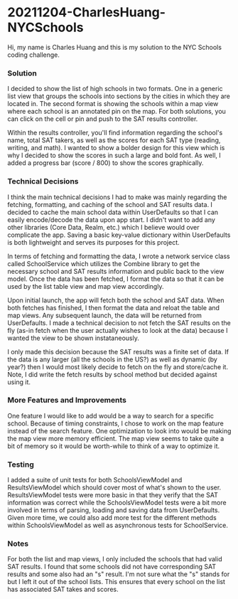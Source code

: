# 20211204-CharlesHuang-NYCSchools

Hi, my name is Charles Huang and this is my solution to the NYC Schools coding challenge.

### Solution

I decided to show the list of high schools in two formats. One in a generic list view that groups the schools into sections by the cities in which they are located in. The second format is showing the schools within a map view where each school is an annotated pin on the map. For both solutions, you can click on the cell or pin and push to the SAT results controller.

Within the results controller, you'll find information regarding the school's name, total SAT takers, as well as the scores for each SAT type (reading, writing, and math). I wanted to show a bolder design for this view which is why I decided to show the scores in such a large and bold font. As well, I added a progress bar (score / 800) to show the scores graphically.

### Technical Decisions

I think the main technical decisions I had to make was mainly regarding the fetching, formatting, and caching of the school and SAT results data. I decided to cache the main school data within UserDefaults so that I can easily encode/decode the data upon app start. I didn't want to add any other libraries (Core Data, Realm, etc.) which I believe would over complicate the app. Saving a basic key-value dictionary within UserDefaults is both lightweight and serves its purposes for this project.

In terms of fetching and formatting the data, I wrote a network service class called SchoolService which utilizes the Combine library to get the necessary school and SAT results information and public back to the view model. Once the data has been fetched, I format the data so that it can be used by the list table view and map view accordingly.

Upon initial launch, the app will fetch both the school and SAT data. When both fetches has finished, I then format the data and reloat the table and map views. Any subsequent launch, the data will be returned from UserDefaults. I made a technical decision to not fetch the SAT results on the fly (as-in fetch when the user actually wishes to look at the data) because I wanted the view to be shown instataneously. 

I only made this decision because the SAT results was a finite set of data. If the data is any larger (all the schools in the US?) as well as dynamic (by year?) then I would most likely decide to fetch on the fly and store/cache it. Note, I did write the fetch results by school method but decided against using it.

### More Features and Improvements

One feature I would like to add would be a way to search for a specific school. Because of timing constraints, I chose to work on the map feature instead of the search feature. One optimization to look into would be making the map view more memory efficient. The map view seems to take quite a bit of memory so it would be worth-while to think of a way to optimize it.

### Testing

I added a suite of unit tests for both SchoolsViewModel and ResultsViewModel which should cover most of what's shown to the user. ResultsViewModel tests were more basic in that they verify that the SAT information was correct while the SchoolsViewModel tests were a bit more involved in terms of parsing, loading and saving data from UserDefaults. Given more time, we could also add more test for the different methods within SchoolsViewModel as well as asynchronous tests for SchoolService.

### Notes

For both the list and map views, I only included the schools that had valid SAT results. I found that some schools did not have corresponding SAT results and some also had an "s" result. I'm not sure what the "s" stands for but I left it out of the school lists. This ensures that every school on the list has associated SAT takes and scores.
